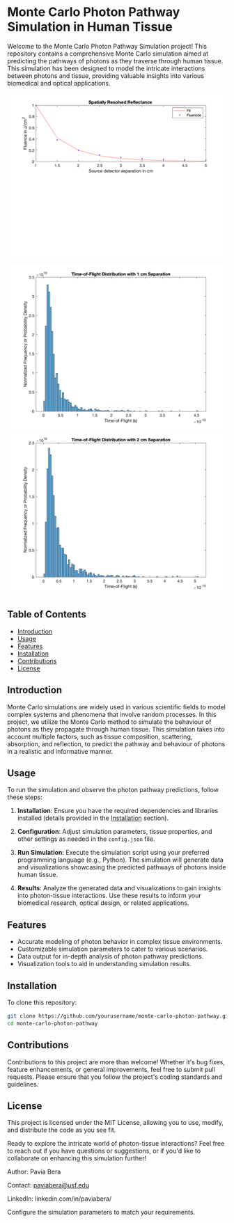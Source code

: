 # Monte Carlo Photon Pathway Simulation in Human Tissue

Welcome to the Monte Carlo Photon Pathway Simulation project! This repository contains a comprehensive Monte Carlo simulation aimed at predicting the pathways of photons as they traverse through human tissue. This simulation has been designed to model the intricate interactions between photons and tissue, providing valuable insights into various biomedical and optical applications.

![fig1](https://github.com/paviabera/MonteCarlo/blob/master/Images/fig1.png)

![fig1](https://github.com/paviabera/MonteCarlo/blob/master/Images/fig2.png)
![fig1](https://github.com/paviabera/MonteCarlo/blob/master/Images/fig3.png)


## Table of Contents

- [Introduction](#introduction)
- [Usage](#usage)
- [Features](#features)
- [Installation](#installation)
- [Contributions](#contributions)
- [License](#license)

## Introduction

Monte Carlo simulations are widely used in various scientific fields to model complex systems and phenomena that involve random processes. In this project, we utilize the Monte Carlo method to simulate the behaviour of photons as they propagate through human tissue. This simulation takes into account multiple factors, such as tissue composition, scattering, absorption, and reflection, to predict the pathway and behaviour of photons in a realistic and informative manner.

## Usage

To run the simulation and observe the photon pathway predictions, follow these steps:

1. **Installation**: Ensure you have the required dependencies and libraries installed (details provided in the [Installation](#installation) section).

2. **Configuration**: Adjust simulation parameters, tissue properties, and other settings as needed in the `config.json` file.

3. **Run Simulation**: Execute the simulation script using your preferred programming language (e.g., Python). The simulation will generate data and visualizations showcasing the predicted pathways of photons inside human tissue.

4. **Results**: Analyze the generated data and visualizations to gain insights into photon-tissue interactions. Use these results to inform your biomedical research, optical design, or related applications.

## Features

- Accurate modeling of photon behavior in complex tissue environments.
- Customizable simulation parameters to cater to various scenarios.
- Data output for in-depth analysis of photon pathway predictions.
- Visualization tools to aid in understanding simulation results.

## Installation

To clone this repository:
```bash
git clone https://github.com/yourusername/monte-carlo-photon-pathway.git
cd monte-carlo-photon-pathway
```

## Contributions
Contributions to this project are more than welcome! Whether it's bug fixes, feature enhancements, or general improvements, feel free to submit pull requests. Please ensure that you follow the project's coding standards and guidelines.


## License
This project is licensed under the MIT License, allowing you to use, modify, and distribute the code as you see fit.

Ready to explore the intricate world of photon-tissue interactions? Feel free to reach out if you have questions or suggestions, or if you'd like to collaborate on enhancing this simulation further!


Author: Pavia Bera

Contact: paviabera@usf.edu

LinkedIn: linkedin.com/in/paviabera/


Configure the simulation parameters to match your requirements.

